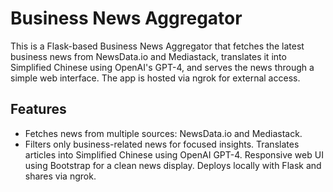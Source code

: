 # Business News Aggregator
This is a Flask-based Business News Aggregator that fetches the latest business news from NewsData.io and Mediastack, translates it into Simplified Chinese using OpenAI's GPT-4, and serves the news through a simple web interface. The app is hosted via ngrok for external access.

## Features
- Fetches news from multiple sources: NewsData.io and Mediastack.
- Filters only business-related news for focused insights.
Translates articles into Simplified Chinese using OpenAI GPT-4.
Responsive web UI using Bootstrap for a clean news display.
Deploys locally with Flask and shares via ngrok.
